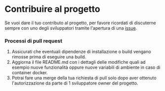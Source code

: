 # Contribuire al progetto

Se vuoi dare il tuo contributo al progetto, per favore ricordati di discuterne sempre con uno degli sviluppatori tramite l'apertura di una [issue](https://github.com/asrmarco13/school-flask-restful/issues).

### Processi di pull request

1. Assicurati che eventuali dipendenze di installazione o build vengano rimosse prima di eseguire una build.
2. Aggiorna il file README.md con i dettagli delle modifiche quali ad esempio nuove funzionalità oppure nuove variabili di ambiente in caso di container docker.
3. Potrai fare una merge della tua richiesta di pull solo dopo aver ottenuto l'autorizzazione da parte di 1 sviluppatore owner del progetto.
